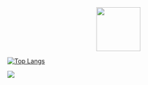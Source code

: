 <div id="header" align="center">
  <img src="https://media.giphy.com/media/CGHy1hQ1WPKDCz5Xk6/giphy.gif" width="100"/>
</div>

[![Top Langs](https://github-readme-stats.vercel.app/api/top-langs/?username=GustavAspesberger&layout=compact)](https://github.com/anuraghazra/github-readme-stats)

![](https://komarev.com/ghpvc/?username=GustavAspesberger&color=gray)